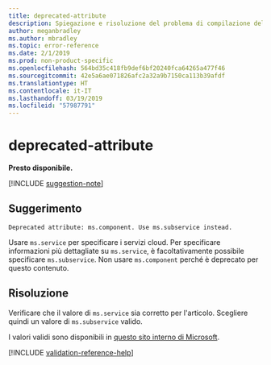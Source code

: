 ```yaml
---
title: deprecated-attribute
description: Spiegazione e risoluzione del problema di compilazione della documentazione deprecated-attribute
author: meganbradley
ms.author: mbradley
ms.topic: error-reference
ms.date: 2/1/2019
ms.prod: non-product-specific
ms.openlocfilehash: 564bd35c418fb9def6bf20240fca64265a477f46
ms.sourcegitcommit: 42e5a6ae071826afc2a32a9b7150ca113b39afdf
ms.translationtype: HT
ms.contentlocale: it-IT
ms.lasthandoff: 03/19/2019
ms.locfileid: "57987791"
---
```

# <a name="deprecated-attribute"></a>deprecated-attribute

**Presto disponibile.**

[!INCLUDE [suggestion-note](includes/suggestion-note.md)]

## <a name="suggestion"></a>Suggerimento

`Deprecated attribute: ms.component. Use ms.subservice instead.`

Usare `ms.service` per specificare i servizi cloud. Per specificare informazioni più dettagliate su `ms.service`, è facoltativamente possibile specificare `ms.subservice`. Non usare `ms.component` perché è deprecato per questo contenuto.

## <a name="resolution"></a>Risoluzione

Verificare che il valore di `ms.service` sia corretto per l'articolo. Scegliere quindi un valore di `ms.subservice` valido.

I valori validi sono disponibili in [questo sito interno di Microsoft](https://docsmetadatatool.azurewebsites.net/allowlists).

<!--make sure to add this file to your includes folder and verify the path-->
[!INCLUDE [validation-reference-help](includes/validation-reference-help.md)]
